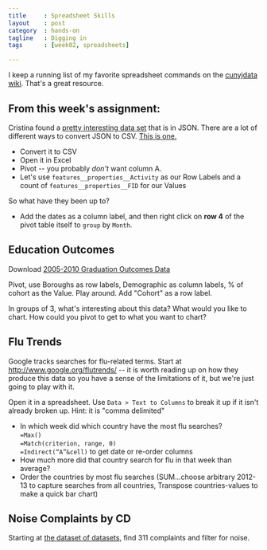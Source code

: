```yaml
---
title     : Spreadsheet Skills
layout    : post
category  : hands-on
tagline   : Digging in
tags      : [week02, spreadsheets]

---
```


I keep a running list of my favorite spreadsheet commands on the [cunyjdata wiki](https://github.com/amandabee/cunyjdata/wiki/Tip-Sheet:-Spreadsheets). That's a great resource. 

## From this week's assignment:

Cristina found a [pretty interesting data set](
http://www.nyc.gov/html/dot/downloads/misc/outreach_schools.json) that is in JSON. 
There are a lot of different ways to convert JSON to CSV. [This is one.](https://json-csv.com/)

+ Convert it to CSV
+ Open it in Excel
+ Pivot -- you probably *don't* want column A. 
+ Let's use `features__properties__Activity` as our Row Labels and a count of `features__properties__FID` for our Values

So what have they been up to? 

+ Add the dates as a column label, and then right click on **row 4** of the pivot table itself to `group` by `Month`.

## Education Outcomes

Download [2005-2010 Graduation Outcomes Data](https://data.cityofnewyork.us/Education/Graduation-Outcomes-Classes-Of-2005-2010-By-Boroug/avir-tzek)

Pivot, use Boroughs as row labels, Demographic as column labels, % of cohort as the Value. 
Play around. Add "Cohort" as a row label. 

In groups of 3, what's interesting about this data? What would you like to chart. How could you pivot to get to what you want to chart?

## Flu Trends

Google tracks searches for flu-related terms. Start at <http://www.google.org/flutrends/> -- it is worth reading up on how they produce this data so you have a sense of the limitations of it, but we're just going to play with it. 

Open it in a spreadsheet. Use `Data > Text to Columns` to break it up if it isn't already broken up. Hint: it is "comma delimited" 

+ In which week did which country have the most flu searches?  
	`=Max()`  
	`=Match(criterion, range, 0)`  
	`=Indirect(“A”&cell)` to get date or re-order columns
+ How much more did that country search for flu in that week than average?
+ Order the countries by most flu searches (SUM...choose arbitrary 2012-13 to capture searches from all countries, Transpose countries-values to make a quick bar chart)

## Noise Complaints by CD

Starting at [the dataset of datasets](https://nycopendata.socrata.com/dashboard), find 311 complaints and filter for noise. 
